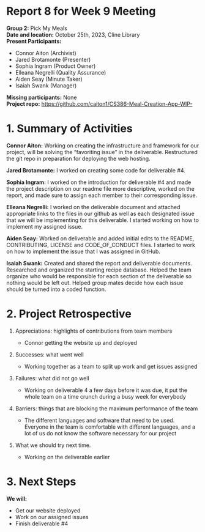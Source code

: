 # Report 8 for Week 9 Meeting  
**Group 2:** Pick My Meals  
**Date and location:** October 25th, 2023, Cline Library  
**Present Participants:**   
* Connor Aiton (Archivist)  
* Jared Brotamonte (Presenter)  
* Sophia Ingram (Product Owner)  
* Elleana Negrelli (Quality Assurance)  
* Aiden Seay (Minute Taker)  
* Isaiah Swank (Manager)  

**Missing participants:**  None  
**Project repo:** https://github.com/caiton1/CS386-Meal-Creation-App-WIP- 

# 1. Summary of Activities 

**Connor Aiton:** Working on creating the infrastructure and framework for our project, will be solving the “favoriting issue” in the deliverable. Restructured the git repo in preparation for deploying the web hosting. 

**Jared Brotamonte:** I worked on creating some code for deliverable #4.

**Sophia Ingram:** I worked on the introduction for deliverable #4 and made the project description on our readme file more descriptive, worked on the report, and made sure to assign each member to their corresponding issue.  

**Elleana Negrelli:** I worked on the deliverable document and attached appropriate links to the files in our github as well as each designated issue that we will be implementing for this deliverable. I started working on how to implement my assigned issue.   

**Aiden Seay:** Worked on deliverable and added initial edits to the README, CONTRIBUTING, LICENSE and CODE_OF_CONDUCT files. I started to work on how to implement the issue that I was assigned in GitHub.   

**Isaiah Swank:** Created and shared the report and deliverable documents. Researched and organized the starting recipe database. Helped the team organize who would be responsible for each section of the deliverable so nothing would be left out. Helped group mates decide how each issue should be turned into a coded function.  


# 2. Project Retrospective  
1. Appreciations: highlights of contributions from team members  
    * Connor getting the website up and deployed  

1. Successes: what went well  
    * Working together as a team to split up work and get issues assigned  

1. Failures: what did not go well  
    * Working on deliverable 4 a few days before it was due, it put the whole team on a time crunch during a busy week for everybody  

1. Barriers: things that are blocking the maximum performance of the team  
    * The different languages and software that need to be used. Everyone in the team is comfortable with different languages, and a lot of us do not know the software necessary for our project  

1. What we should try next time.  
    * Working on the deliverable earlier  
  
# 3. Next Steps
**We will:**
* Get our website deployed
* Work on our assigned issues
* Finish deliverable #4

